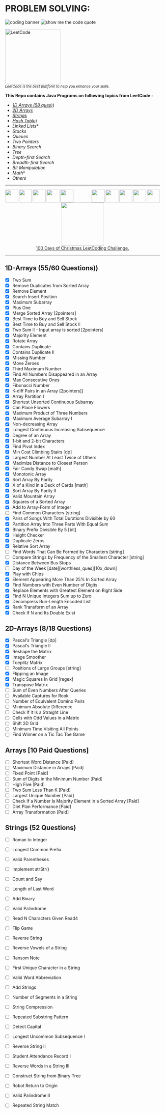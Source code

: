 # PROBLEM SOLVING:

![coding banner](https://user-images.githubusercontent.com/2780145/34917807-0964b7a4-f971-11e7-992e-a1a2c9b4792a.png)
![show me the code quote](https://user-images.githubusercontent.com/2780145/34918666-4bd9d014-f97c-11e7-8b9a-511f73d1ee1d.png)

<div align="left"><p><div>
<img src="https://user-images.githubusercontent.com/2780145/71409274-fbb9d100-2666-11ea-9812-dce7aea14636.png" width="180"  alt="LeetCode">
</div></a>
<sub><i>LeetCode is the best platform to help you enhance your skills.</i></sub></p>
</div>

**This Repo contains Java Programs on following topics from LeetCode :**
- [*1D Arrays (58 ques)*](#1d-arrays-66-questions))
- [*2D Arrays*](#2d-arrays-18-questions)
- [*Strings*](#strings-52-questions)
- [*Hash Table*](#hash-table))
- *Linked Lists**
- *Stacks*
- *Queues*
- *Two Pointers*
- *Binary Search*
- *Tree*
- *Depth-first Search*
- *Breadth-first Search*
- *Bit Manipulation*
- *Math**
- *Others*

---

<img src = "https://user-images.githubusercontent.com/2780145/71526873-d810b800-28fe-11ea-833c-c355dc4c3220.png" align = "left" width = "42"><img src = "https://user-images.githubusercontent.com/2780145/71526873-d810b800-28fe-11ea-833c-c355dc4c3220.png" align = "left" width = "42"><img src = "https://user-images.githubusercontent.com/2780145/71526873-d810b800-28fe-11ea-833c-c355dc4c3220.png" align = "left" width = "42"><img src = "https://user-images.githubusercontent.com/2780145/71526873-d810b800-28fe-11ea-833c-c355dc4c3220.png" align = "left" width = "42"><img src = "https://user-images.githubusercontent.com/2780145/71526873-d810b800-28fe-11ea-833c-c355dc4c3220.png" align = "left" width = "42">


<img src = "https://user-images.githubusercontent.com/2780145/71526873-d810b800-28fe-11ea-833c-c355dc4c3220.png" align = "right" width = "42"><img src = "https://user-images.githubusercontent.com/2780145/71526873-d810b800-28fe-11ea-833c-c355dc4c3220.png" align = "right" width = "42"><img src = "https://user-images.githubusercontent.com/2780145/71526873-d810b800-28fe-11ea-833c-c355dc4c3220.png" align = "right" width = "42"><img src = "https://user-images.githubusercontent.com/2780145/71526873-d810b800-28fe-11ea-833c-c355dc4c3220.png" align = "right" width = "42"><img src = "https://user-images.githubusercontent.com/2780145/71526873-d810b800-28fe-11ea-833c-c355dc4c3220.png" align = "right" width = "42">

<div align="center">
	<p><img src = "https://user-images.githubusercontent.com/2780145/71518480-2612c500-28d9-11ea-813c-75d3c2f6efe8.png" align = "center" width = "140">
			<a href="https://leetcode.com/suryakantbharti/">
			<br>100 Days of Christmas LeetCoding Challenge.
			</a></p></div>

---

## 1D-Arrays (55/60 Questions))
- [X] 	Two Sum
- [X] 	Remove Duplicates from Sorted Array
- [X] 	Remove Element
- [X] 	Search Insert Position
- [X] 	Maximum Subarray
- [X] 	Plus One
- [X] 	Merge Sorted Array [2pointers]
- [X] 	Best Time to Buy and Sell Stock
- [X] 	Best Time to Buy and Sell Stock II
- [X] 	Two Sum II - Input array is sorted [2pointers]
- [X] 	Majority Element
- [X] 	Rotate Array
- [X] 	Contains Duplicate
- [X] 	Contains Duplicate II
- [X] 	Missing Number
- [X] 	Move Zeroes
- [X] 	Third Maximum Number
- [X] 	Find All Numbers Disappeared in an Array
- [X] 	Max Consecutive Ones
- [X] 	Fibonacci Number
- [X] 	K-diff Pairs in an Array [2pointers]]
- [X] 	Array Partition I
- [X] 	Shortest Unsorted Continuous Subarray
- [X] 	Can Place Flowers
- [X] 	Maximum Product of Three Numbers
- [X] 	Maximum Average Subarray I
- [X] 	Non-decreasing Array
- [X] 	Longest Continuous Increasing Subsequence
- [X] 	Degree of an Array
- [X] 	1-bit and 2-bit Characters
- [X] 	Find Pivot Index
- [X] 	Min Cost Climbing Stairs [dp]
- [X] 	Largest Number At Least Twice of Others
- [X] 	Maximize Distance to Closest Person
- [X] 	Fair Candy Swap [math]
- [X] 	Monotonic Array
- [X] 	Sort Array By Parity
- [X] 	X of a Kind in a Deck of Cards [math]
- [X] 	Sort Array By Parity II
- [X] 	Valid Mountain Array
- [X] 	Squares of a Sorted Array
- [X] 	Add to Array-Form of Integer
- [ ] 	Find Common Characters [string]
- [X] 	Pairs of Songs With Total Durations Divisible by 60
- [X] 	Partition Array Into Three Parts With Equal Sum
- [X] 	Binary Prefix Divisible By 5 [bit]
- [X] 	Height Checker
- [X] 	Duplicate Zeros
- [X] 	Relative Sort Array
- [ ] 	Find Words That Can Be Formed by Characters [string]
- [ ] 	Compare Strings by Frequency of the Smallest Character [string]
- [X] 	Distance Between Bus Stops
- [ ] 	Day of the Week [date][worthless_ques][10x_down]
- [X] 	Play with Chips
- [X] 	Element Appearing More Than 25% In Sorted Array
- [X] 	Find Numbers with Even Number of Digits
- [X] 	Replace Elements with Greatest Element on Right Side
- [X] 	Find N Unique Integers Sum up to Zero
- [X] 	Decompress Run-Length Encoded List
- [X] 	Rank Transform of an Array
- [X] 	Check If N and Its Double Exist

## 2D-Arrays (8/18 Questions)
- [X] 	Pascal's Triangle [dp]
- [X] 	Pascal's Triangle II
- [X] 	Reshape the Matrix
- [X] 	Image Smoother
- [X] 	Toeplitz Matrix
- [ ] 	Positions of Large Groups [string]
- [X] 	Flipping an Image
- [X] 	Magic Squares In Grid [regex]
- [X] 	Transpose Matrix
- [ ] 	Sum of Even Numbers After Queries
- [ ] 	Available Captures for Rook
- [ ] 	Number of Equivalent Domino Pairs
- [ ] 	Minimum Absolute Difference
- [ ] 	Check If It Is a Straight Line
- [ ] 	Cells with Odd Values in a Matrix
- [ ] 	Shift 2D Grid
- [ ] 	Minimum Time Visiting All Points
- [ ] 	Find Winner on a Tic Tac Toe Game

## Arrays [10 Paid Questions]
- [ ] 	Shortest Word Distance [Paid]
- [ ] 	Maximum Distance in Arrays [Paid]
- [ ] 	Fixed Point [Paid]
- [ ] 	Sum of Digits in the Minimum Number [Paid]
- [ ] 	High Five [Paid]
- [ ] 	Two Sum Less Than K [Paid]
- [ ] 	Largest Unique Number [Paid]
- [ ] 	Check If a Number Is Majority Element in a Sorted Array [Paid]
- [ ] 	Diet Plan Performance [Paid]
- [ ] 	Array Transformation [Paid]

## Strings (52 Questions)
- [ ] 	Roman to Integer
- [ ] 	Longest Common Prefix
- [ ] 	Valid Parentheses
- [ ] 	Implement strStr()
- [ ] 	Count and Say
- [ ] 	Length of Last Word
- [ ] 	Add Binary
- [ ] 	Valid Palindrome
- [ ] 	Read N Characters Given Read4
- [ ] 	Flip Game
- [ ] 	Reverse String
- [ ] 	Reverse Vowels of a String
- [ ] 	Ransom Note
- [ ] 	First Unique Character in a String
- [ ] 	Valid Word Abbreviation
- [ ] 	Add Strings
- [ ] 	Number of Segments in a String
- [ ] 	String Compression
- [ ] 	Repeated Substring Pattern
- [ ] 	Detect Capital
- [ ] 	Longest Uncommon Subsequence I
- [ ] 	Reverse String II
- [ ] 	Student Attendance Record I
- [ ] 	Reverse Words in a String III
- [ ] 	Construct String from Binary Tree
- [ ] 	Robot Return to Origin
- [ ] 	Valid Palindrome II
- [ ] 	Repeated String Match







































